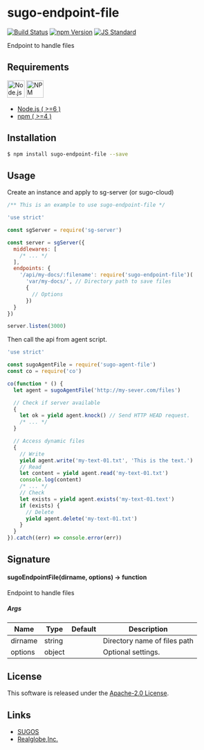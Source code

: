 sugo-endpoint-file
==========

<!---
This file is generated by ape-tmpl. Do not update manually.
--->

<!-- Badge Start -->
<a name="badges"></a>

[![Build Status][bd_travis_shield_url]][bd_travis_url]
[![npm Version][bd_npm_shield_url]][bd_npm_url]
[![JS Standard][bd_standard_shield_url]][bd_standard_url]

[bd_repo_url]: https://github.com/realglobe-Inc/sugo-endpoint-file
[bd_travis_url]: http://travis-ci.org/realglobe-Inc/sugo-endpoint-file
[bd_travis_shield_url]: http://img.shields.io/travis/realglobe-Inc/sugo-endpoint-file.svg?style=flat
[bd_travis_com_url]: http://travis-ci.com/realglobe-Inc/sugo-endpoint-file
[bd_travis_com_shield_url]: https://api.travis-ci.com/realglobe-Inc/sugo-endpoint-file.svg?token=
[bd_license_url]: https://github.com/realglobe-Inc/sugo-endpoint-file/blob/master/LICENSE
[bd_codeclimate_url]: http://codeclimate.com/github/realglobe-Inc/sugo-endpoint-file
[bd_codeclimate_shield_url]: http://img.shields.io/codeclimate/github/realglobe-Inc/sugo-endpoint-file.svg?style=flat
[bd_codeclimate_coverage_shield_url]: http://img.shields.io/codeclimate/coverage/github/realglobe-Inc/sugo-endpoint-file.svg?style=flat
[bd_gemnasium_url]: https://gemnasium.com/realglobe-Inc/sugo-endpoint-file
[bd_gemnasium_shield_url]: https://gemnasium.com/realglobe-Inc/sugo-endpoint-file.svg
[bd_npm_url]: http://www.npmjs.org/package/sugo-endpoint-file
[bd_npm_shield_url]: http://img.shields.io/npm/v/sugo-endpoint-file.svg?style=flat
[bd_standard_url]: http://standardjs.com/
[bd_standard_shield_url]: https://img.shields.io/badge/code%20style-standard-brightgreen.svg

<!-- Badge End -->


<!-- Description Start -->
<a name="description"></a>

Endpoint to handle files

<!-- Description End -->


<!-- Overview Start -->
<a name="overview"></a>



<!-- Overview End -->


<!-- Sections Start -->
<a name="sections"></a>

<!-- Section from "doc/guides/00.Requirements.md.hbs" Start -->

<a name="section-doc-guides-00-requirements-md"></a>

Requirements
-----

<a href="https://nodejs.org">
  <img src="https://realglobe-inc.github.io/sugos-assets/images/nodejs-banner.png"
       alt="Node.js"
       height="40"
       style="height:40px"
  /></a>
<a href="https://docs.npmjs.com/">
  <img src="https://realglobe-inc.github.io/sugos-assets/images/npm-banner.png"
       alt="NPM"
       height="40"
       style="height:40px"
  /></a>

+ [Node.js ( >=6 )][node_download_url]
+ [npm ( >=4 )][npm_url]

[node_download_url]: https://nodejs.org/en/download/
[npm_url]: https://docs.npmjs.com/


<!-- Section from "doc/guides/00.Requirements.md.hbs" End -->

<!-- Section from "doc/guides/01.Installation.md.hbs" Start -->

<a name="section-doc-guides-01-installation-md"></a>

Installation
-----

```bash
$ npm install sugo-endpoint-file --save
```


<!-- Section from "doc/guides/01.Installation.md.hbs" End -->

<!-- Section from "doc/guides/02.Usage.md.hbs" Start -->

<a name="section-doc-guides-02-usage-md"></a>

Usage
---------

Create an instance and apply to sg-server (or sugo-cloud)

```javascript
/** This is an example to use sugo-endpoint-file */

'use strict'

const sgServer = require('sg-server')

const server = sgServer({
  middlewares: [
    /* ... */
  ],
  endpoints: {
    '/api/my-docs/:filename': require('sugo-endpoint-file')(
      'var/my-docs/', // Directory path to save files
      {
        // Options
      })
  }
})

server.listen(3000)


```

Then call the api from agent script.

```javascript
'use strict'

const sugoAgentFile = require('sugo-agent-file')
const co = require('co')

co(function * () {
  let agent = sugoAgentFile('http://my-sever.com/files')

  // Check if server available
  {
    let ok = yield agent.knock() // Send HTTP HEAD request.
    /* ... */
  }

  // Access dynamic files
  {
    // Write
    yield agent.write('my-text-01.txt', 'This is the text.')
    // Read
    let content = yield agent.read('my-text-01.txt')
    console.log(content)
    /* ... */
    // Check
    let exists = yield agent.exists('my-text-01.text')
    if (exists) {
      // Delete
      yield agent.delete('my-text-01.txt')
    }
  }
}).catch((err) => console.error(err))

```

<!-- Section from "doc/guides/02.Usage.md.hbs" End -->

<!-- Section from "doc/guides/03.Signature.md.hbs" Start -->

<a name="section-doc-guides-03-signature-md"></a>

Signature
-------

#### sugoEndpointFile(dirname, options) -> function

Endpoint to handle files

##### Args

| Name | Type | Default | Description |
| --- | ---- | --- | --- |
| dirname | string  |  | Directory name of files path |
| options | object  |  | Optional settings. |


<!-- Section from "doc/guides/03.Signature.md.hbs" End -->


<!-- Sections Start -->


<!-- LICENSE Start -->
<a name="license"></a>

License
-------
This software is released under the [Apache-2.0 License](https://github.com/realglobe-Inc/sugo-endpoint-file/blob/master/LICENSE).

<!-- LICENSE End -->


<!-- Links Start -->
<a name="links"></a>

Links
------

+ [SUGOS][sugos_url]
+ [Realglobe,Inc.][realglobe,_inc__url]

[sugos_url]: https://github.com/realglobe-Inc/sugos
[realglobe,_inc__url]: http://realglobe.jp

<!-- Links End -->
